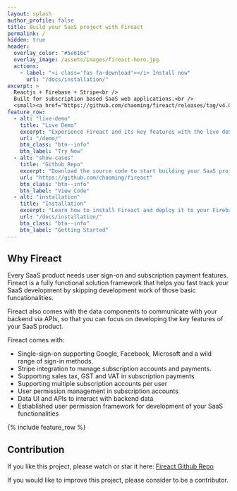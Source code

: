 ```yaml
---
layout: splash
author_profile: false
title: Build your SaaS project with Fireact
permalink: /
hidden: true
header:
  overlay_color: "#5e616c"
  overlay_image: /assets/images/fireact-hero.jpg
  actions:
    - label: "<i class='fas fa-download'></i> Install now"
      url: "/docs/installation/"
excerpt: >
  Reactjs + Firebase + Stripe<br />
  Built for subscription based SaaS web applications.<br />
  <small><a href="https://github.com/chaoming/fireact/releases/tag/v4.0.0">Latest release v4.0.0</a></small>
feature_row:
  - alt: "live-demo"
    title: "Live Demo"
    excerpt: "Experience Fireact and its key features with the live demo."
    url: "/demo/"
    btn_class: "btn--info"
    btn_label: "Try Now"
  - alt: "show-cases"
    title: "Github Repo"
    excerpt: "Download the source code to start building your SaaS project today."
    url: "https://github.com/chaoming/fireact"
    btn_class: "btn--info"
    btn_label: "View Code"     
  - alt: "installation"
    title: "Installation"
    excerpt: "Learn how to install Fireact and deploy it to your Firebase project."
    url: "/docs/installation/"
    btn_class: "btn--info"
    btn_label: "Getting Started" 
---
```


## Why Fireact

Every SaaS product needs user sign-on and subscription payment features. Fireact is a fully functional solution framework that helps you fast track your SaaS development by skipping development work of those basic funcationalities.

Fireact also comes with the data components to communicate with your backend via APIs, so that you can focus on developing the key features of your SaaS product.

Fireact comes with:
- Single-sign-on supporting Google, Facebook, Microsoft and a wild range of sign-in methods.
- Stripe integration to manage subscription accounts and payments.
- Supporting sales tax, GST and VAT in subscription payments
- Supporting multiple subscription accounts per user
- User permission management in subscription accounts
- Data UI and APIs to interact with backend data
- Estiablished user permission framework for development of your SaaS functionalities

{% include feature_row %}

## Contribution

If you like this project, please watch or star it here: [Fireact Github Repo](https://github.com/chaoming/fireact)

If you would like to improve this project, please consider to be a contributor.
